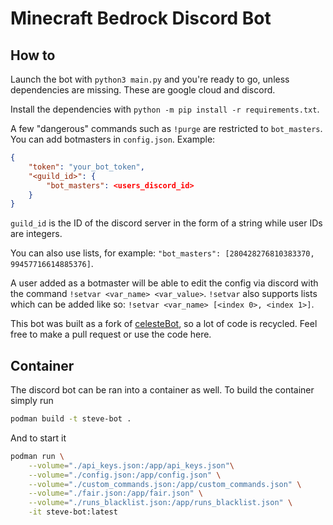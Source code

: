 # Minecraft Bedrock Discord Bot

## How to
Launch the bot with `python3 main.py` and you're ready to go, unless dependencies are missing. These are google cloud and discord.

Install the dependencies with `python -m pip install -r requirements.txt`.

A few "dangerous" commands such as `!purge` are restricted to `bot_masters`. You can add botmasters in `config.json`. Example:
```json
{
    "token": "your_bot_token",
    "<guild_id>": {
        "bot_masters": <users_discord_id>
    }
}
```
`guild_id` is the ID of the discord server in the form of a string while user IDs are integers.

You can also use lists, for example: `"bot_masters": [280428276810383370, 99457716614885376]`.

A user added as a botmaster will be able to edit the config via discord with the command `!setvar <var_name> <var_value>`.
`!setvar` also supports lists which can be added like so: `!setvar <var_name> [<index 0>, <index 1>]`.

This bot was built as a fork of [celesteBot](https://github.com/CelesteClassic/celestebot), so a lot of code is recycled.
Feel free to make a pull request or use the code here.

## Container

The discord bot can be ran into a container as well. To build the
container simply run

```sh
podman build -t steve-bot .
```

And to start it

```sh
podman run \
    --volume="./api_keys.json:/app/api_keys.json"\
    --volume="./config.json:/app/config.json" \
    --volume="./custom_commands.json:/app/custom_commands.json" \
    --volume="./fair.json:/app/fair.json" \
    --volume="./runs_blacklist.json:/app/runs_blacklist.json" \
    -it steve-bot:latest
```
